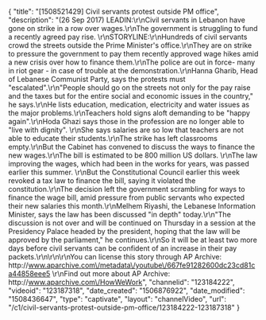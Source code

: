 {
    "title": "[1508521429] Civil servants protest outside PM office",
    "description": "(26 Sep 2017) LEADIN:\r\nCivil servants in Lebanon have gone on strike in a row over wages.\r\nThe government is struggling to fund a recently agreed pay rise. \r\nSTORYLINE:\r\nHundreds of civil servants crowd the streets outside the Prime Minister's office.\r\nThey are on strike to pressure the government to pay them recently approved wage hikes amid a new crisis over how to finance them.\r\nThe police are out in force- many in riot gear - in case of trouble at the demonstration.\r\nHanna Gharib, Head of Lebanese Communist Party, says the protests must \"escalated\".\r\n\"People should go on the streets not only for the pay raise and the taxes but for the entire social and economic issues in the country,\" he says.\r\nHe lists education, medication, electricity and water issues as the major problems.\r\nTeachers hold signs aloft demanding to be \"happy again\".\r\nHoda Ghazi says those in the profession are no longer able to \"live with dignity\". \r\nShe says salaries are so low that teachers are not able to educate their students.\r\nThe strike has left classrooms empty.\r\nBut the Cabinet has convened to discuss the ways to finance the new wages.\r\nThe bill is estimated to be 800 million US dollars. \r\nThe law improving the wages, which had been in the works for years, was passed earlier this summer. \r\nBut the Constitutional Council earlier this week revoked a tax law to finance the bill, saying it violated the constitution.\r\nThe decision left the government scrambling for ways to finance the wage bill, amid pressure from public servants who expected their new salaries this month.\r\nMelhem Riyashi, the Lebanese Information Minister, says the law has been discussed \"in depth\" today.\r\n\"The discussion is not over and will be continued on Thursday in a session at the Presidency Palace headed by the president,             hoping that the law will be approved by the parliament,\" he continues.\r\nSo it will be at least two more days before civil servants can be confident of an increase in their pay packets.\r\n\r\n\r\nYou can license this story through AP Archive: http:\/\/www.aparchive.com\/metadata\/youtube\/667fe91282600dc23cd81ca44858eee5 \r\nFind out more about AP Archive: http:\/\/www.aparchive.com\/HowWeWork",
    "channelid": "123184222",
    "videoid": "123187318",
    "date_created": "1506876922",
    "date_modified": "1508436647",
    "type": "captivate",
    "layout": "channelVideo",
    "url": "\/c1\/civil-servants-protest-outside-pm-office\/123184222-123187318"
}